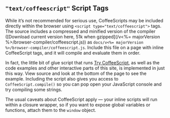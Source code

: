 ## `"text/coffeescript"` Script Tags

While it’s not recommended for serious use, CoffeeScripts may be included directly within the browser using `<script type="text/coffeescript">` tags. The source includes a compressed and minified version of the compiler ([Download current version here, 51k when gzipped](/v<%= majorVersion %>/browser-compiler/coffeescript.js)) as `docs/v<%= majorVersion %>/browser-compiler/coffeescript.js`. Include this file on a page with inline CoffeeScript tags, and it will compile and evaluate them in order.

In fact, the little bit of glue script that runs [Try CoffeeScript](#try), as well as the code examples and other interactive parts of this site, is implemented in just this way. View source and look at the bottom of the page to see the example. Including the script also gives you access to `CoffeeScript.compile()` so you can pop open your JavaScript console and try compiling some strings.

The usual caveats about CoffeeScript apply — your inline scripts will run within a closure wrapper, so if you want to expose global variables or functions, attach them to the `window` object.
